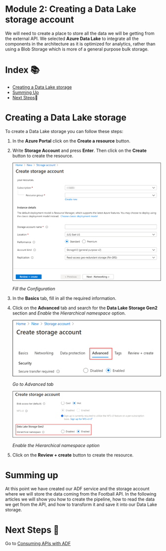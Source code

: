 # Module 2: Creating a Data Lake storage account

We will need to create a place to store all the data we will be getting from the external API. We selected **Azure Data Lake** to integrate all the components in the architecture as it is optimized for analytics, rather than using a Blob Storage which is more of a general purpose bulk storage.

# Index 📚

- [Creating a Data Lake storage](#creating-a-data-lake-storage)
- [Summing Up](#summing-up)
- [Next Steps](#next-steps-)🚶

# Creating a Data Lake storage

To create a Data Lake storage you can follow these steps:

1. In the **Azure Portal** click on the **Create a resource** button.
2. Write **Storage Account** and press **Enter**. Then click on the **Create** button to create the resource.

    ![storage-account](images/storage-account.png)

    _Fill the Configuration_

3. In the **Basics** tab, fill in all the required information.
4. Click on the **Advanced** tab and search for the **Data Lake Storage Gen2** section and _Enable_ the _Hierarchical namespace_ option.

    ![storage-account-advanced](images/storage-account-advanced.png)

    _Go to Advanced tab_

    ![storage-account-data-lake](images/storage-account-data-lake.png)

    _Enable the Hierarchical namespace option_

5. Click on the **Review + create** button to create the resource.

# Summing up

At this point we have created our ADF service and the storage account where we will store the data coming from the Football API. In the following articles we will show you how to create the pipeline, how to read the data we get from the API, and how to transform it and save it into our Data Lake storage.

# Next Steps 🚶

Go to [Consuming APIs with ADF](../03-api/readme.md)
